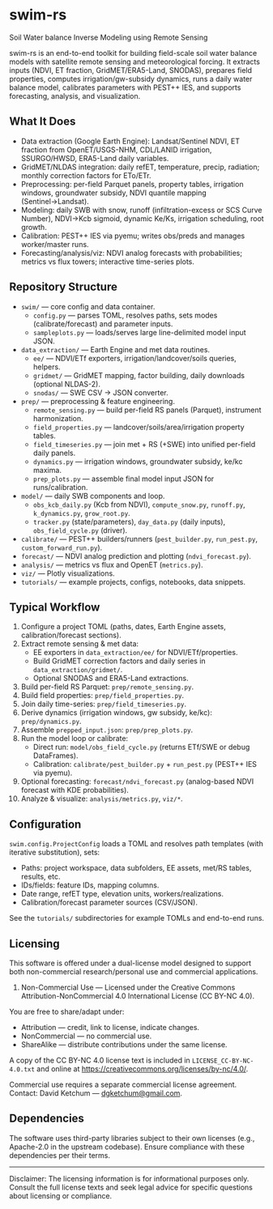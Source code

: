 # swim-rs

Soil Water balance Inverse Modeling using Remote Sensing

swim-rs is an end-to-end toolkit for building field-scale soil water balance models with satellite remote sensing and meteorological forcing. It extracts inputs (NDVI, ET fraction, GridMET/ERA5-Land, SNODAS), prepares field properties, computes irrigation/gw-subsidy dynamics, runs a daily water balance model, calibrates parameters with PEST++ IES, and supports forecasting, analysis, and visualization.

## What It Does

- Data extraction (Google Earth Engine): Landsat/Sentinel NDVI, ET fraction from OpenET/USGS-NHM, CDL/LANID irrigation, SSURGO/HWSD, ERA5-Land daily variables.
- GridMET/NLDAS integration: daily refET, temperature, precip, radiation; monthly correction factors for ETo/ETr.
- Preprocessing: per-field Parquet panels, property tables, irrigation windows, groundwater subsidy, NDVI quantile mapping (Sentinel→Landsat).
- Modeling: daily SWB with snow, runoff (infiltration-excess or SCS Curve Number), NDVI→Kcb sigmoid, dynamic Ke/Ks, irrigation scheduling, root growth.
- Calibration: PEST++ IES via pyemu; writes obs/preds and manages worker/master runs.
- Forecasting/analysis/viz: NDVI analog forecasts with probabilities; metrics vs flux towers; interactive time-series plots.

## Repository Structure

- `swim/` — core config and data container.
  - `config.py` — parses TOML, resolves paths, sets modes (calibrate/forecast) and parameter inputs.
  - `sampleplots.py` — loads/serves large line-delimited model input JSON.
- `data_extraction/` — Earth Engine and met data routines.
  - `ee/` — NDVI/ETf exporters, irrigation/landcover/soils queries, helpers.
  - `gridmet/` — GridMET mapping, factor building, daily downloads (optional NLDAS-2).
  - `snodas/` — SWE CSV → JSON converter.
- `prep/` — preprocessing & feature engineering.
  - `remote_sensing.py` — build per-field RS panels (Parquet), instrument harmonization.
  - `field_properties.py` — landcover/soils/area/irrigation property tables.
  - `field_timeseries.py` — join met + RS (+SWE) into unified per-field daily panels.
  - `dynamics.py` — irrigation windows, groundwater subsidy, ke/kc maxima.
  - `prep_plots.py` — assemble final model input JSON for runs/calibration.
- `model/` — daily SWB components and loop.
  - `obs_kcb_daily.py` (Kcb from NDVI), `compute_snow.py`, `runoff.py`, `k_dynamics.py`, `grow_root.py`.
  - `tracker.py` (state/parameters), `day_data.py` (daily inputs), `obs_field_cycle.py` (driver).
- `calibrate/` — PEST++ builders/runners (`pest_builder.py`, `run_pest.py`, `custom_forward_run.py`).
- `forecast/` — NDVI analog prediction and plotting (`ndvi_forecast.py`).
- `analysis/` — metrics vs flux and OpenET (`metrics.py`).
- `viz/` — Plotly visualizations.
- `tutorials/` — example projects, configs, notebooks, data snippets.

## Typical Workflow

1. Configure a project TOML (paths, dates, Earth Engine assets, calibration/forecast sections).
2. Extract remote sensing & met data:
   - EE exporters in `data_extraction/ee/` for NDVI/ETf/properties.
   - Build GridMET correction factors and daily series in `data_extraction/gridmet/`.
   - Optional SNODAS and ERA5-Land extractions.
3. Build per-field RS Parquet: `prep/remote_sensing.py`.
4. Build field properties: `prep/field_properties.py`.
5. Join daily time-series: `prep/field_timeseries.py`.
6. Derive dynamics (irrigation windows, gw subsidy, ke/kc): `prep/dynamics.py`.
7. Assemble `prepped_input.json`: `prep/prep_plots.py`.
8. Run the model loop or calibrate:
   - Direct run: `model/obs_field_cycle.py` (returns ETf/SWE or debug DataFrames).
   - Calibration: `calibrate/pest_builder.py` + `run_pest.py` (PEST++ IES via pyemu).
9. Optional forecasting: `forecast/ndvi_forecast.py` (analog-based NDVI forecast with KDE probabilities).
10. Analyze & visualize: `analysis/metrics.py`, `viz/*`.

## Configuration

`swim.config.ProjectConfig` loads a TOML and resolves path templates (with iterative substitution), sets:
- Paths: project workspace, data subfolders, EE assets, met/RS tables, results, etc.
- IDs/fields: feature IDs, mapping columns.
- Date range, refET type, elevation units, workers/realizations.
- Calibration/forecast parameter sources (CSV/JSON).

See the `tutorials/` subdirectories for example TOMLs and end-to-end runs.

## Licensing

This software is offered under a dual-license model designed to support both non-commercial research/personal use and commercial applications.

1) Non-Commercial Use — Licensed under the Creative Commons Attribution-NonCommercial 4.0 International License (CC BY-NC 4.0).

You are free to share/adapt under:
- Attribution — credit, link to license, indicate changes.
- NonCommercial — no commercial use.
- ShareAlike — distribute contributions under the same license.

A copy of the CC BY-NC 4.0 license text is included in `LICENSE_CC-BY-NC-4.0.txt` and online at https://creativecommons.org/licenses/by-nc/4.0/.

Commercial use requires a separate commercial license agreement. Contact: David Ketchum — dgketchum@gmail.com.

## Dependencies

The software uses third-party libraries subject to their own licenses (e.g., Apache-2.0 in the upstream codebase). Ensure compliance with these dependencies per their terms.

---

Disclaimer: The licensing information is for informational purposes only. Consult the full license texts and seek legal advice for specific questions about licensing or compliance.
